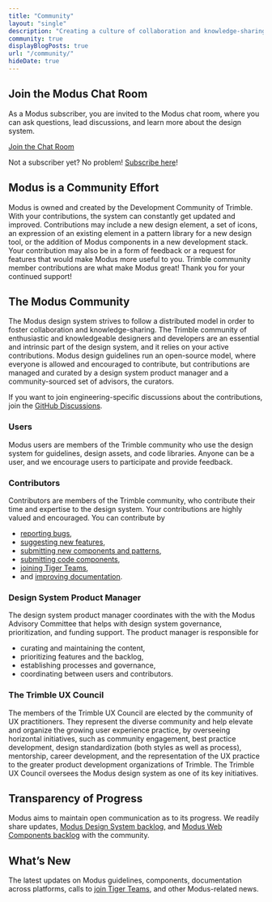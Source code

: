 ```yaml
---
title: "Community"
layout: "single"
description: "Creating a culture of collaboration and knowledge-sharing."
community: true
displayBlogPosts: true
url: "/community/"
hideDate: true
---
```


## Join the Modus Chat Room

As a Modus subscriber, you are invited to the Modus chat room, where you can ask questions, lead discussions, and learn more about the design system.

<a href="https://chat.google.com/room/AAAAexugR1k"
    class="btn btn-primary m-2" target="_blank" rel="nofollow">Join the Chat Room</a>

Not a subscriber yet? No problem! [Subscribe here](https://forms.clickup.com/14200829/f/dhbzx-26151/N0FSNLEZT08WGYUSR0)!

## Modus is a Community Effort

Modus is owned and created by the Development Community of Trimble. With your contributions, the system can constantly get updated and improved. Contributions may include a new design element, a set of icons, an expression of an existing element in a pattern library for a new design tool, or the addition of Modus components in a new development stack. Your contribution may also be in a form of feedback or a request for features that would make Modus more useful to you. Trimble community member contributions are what make Modus great! Thank you for your continued support!

## The Modus Community

The Modus design system strives to follow a distributed model in order to foster collaboration and knowledge-sharing. The Trimble community of enthusiastic and knowledgeable designers and developers are an essential and intrinsic part of the design system, and it relies on your active contributions. Modus design guidelines run an open-source model, where everyone is allowed and encouraged to contribute, but contributions are managed and curated by a design system product manager and a community-sourced set of advisors, the curators.

If you want to join engineering-specific discussions about the contributions, join the [GitHub Discussions](https://github.com/orgs/trimble-oss/discussions).

### Users

Modus users are members of the Trimble community who use the design system for guidelines, design assets, and code libraries. Anyone can be a user, and we encourage users to participate and provide feedback.

### Contributors

Contributors are members of the Trimble community, who contribute their time and expertise to the design system. Your contributions are highly valued and encouraged. You can contribute by

- [reporting bugs](https://forms.clickup.com/14200829/f/dhbzx-25751/81VGE0GBE7M89TQLQ6),
- [suggesting new features](https://forms.clickup.com/14200829/f/dhbzx-25751/81VGE0GBE7M89TQLQ6),
- [submitting new components and patterns](/community/contribution-process/),
- [submitting code components](https://github.com/trimble-oss/modus-web-components/blob/main/CONTRIBUTING.md),
- [joining Tiger Teams](/community/tiger-teams/),
- and [improving documentation](https://forms.clickup.com/14200829/f/dhbzx-25751/81VGE0GBE7M89TQLQ6).

### Design System Product Manager

The design system product manager coordinates with the with the Modus Advisory Committee that helps with design system governance, prioritization, and funding support. The product manager is responsible for

- curating and maintaining the content,
- prioritizing features and the backlog,
- establishing processes and governance,
- coordinating between users and contributors.

### The Trimble UX Council

The members of the Trimble UX Council are elected by the community of UX practitioners. They represent the diverse community and help elevate and organize the growing user experience practice, by overseeing horizontal initiatives, such as community engagement, best practice development, design standardization (both styles as well as process), mentorship, career development, and the representation of the UX practice to the greater product development organizations of Trimble. The Trimble UX Council oversees the Modus design system as one of its key initiatives.

## Transparency of Progress

Modus aims to maintain open communication as to its progress. We readily share updates, [Modus Design System backlog](https://github.com/orgs/trimble-oss/projects/5/views/2), and [Modus Web Components backlog](https://github.com/orgs/trimble-oss/projects/16/views/1) with the community.

## What’s New

The latest updates on Modus guidelines, components, documentation across platforms, calls to [join Tiger Teams](/community/tiger-teams/), and other Modus-related news.

